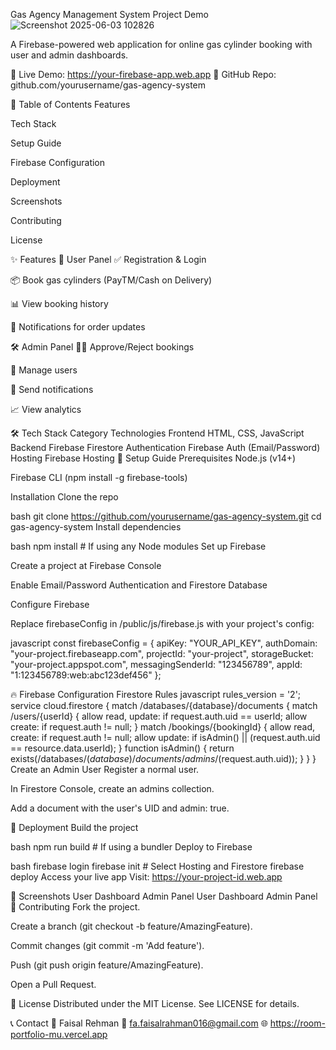Gas Agency Management System
Project Demo ![Screenshot 2025-06-03 102826](https://github.com/user-attachments/assets/ea83d22c-5654-4576-81e8-a8c10411e95d)



A Firebase-powered web application for online gas cylinder booking with user and admin dashboards.

🔗 Live Demo: https://your-firebase-app.web.app
📂 GitHub Repo: github.com/yourusername/gas-agency-system

📌 Table of Contents
Features

Tech Stack

Setup Guide

Firebase Configuration

Deployment

Screenshots

Contributing

License

✨ Features
👥 User Panel
✅ Registration & Login

📦 Book gas cylinders (PayTM/Cash on Delivery)

📊 View booking history

🔔 Notifications for order updates

🛠 Admin Panel
👨‍💼 Approve/Reject bookings

👥 Manage users

📢 Send notifications

📈 View analytics

🛠 Tech Stack
Category	Technologies
Frontend	HTML, CSS, JavaScript
Backend	Firebase Firestore
Authentication	Firebase Auth (Email/Password)
Hosting	Firebase Hosting
🚀 Setup Guide
Prerequisites
Node.js (v14+)

Firebase CLI (npm install -g firebase-tools)

Installation
Clone the repo

bash
git clone https://github.com/yourusername/gas-agency-system.git
cd gas-agency-system
Install dependencies

bash
npm install  # If using any Node modules
Set up Firebase

Create a project at Firebase Console

Enable Email/Password Authentication and Firestore Database

Configure Firebase

Replace firebaseConfig in /public/js/firebase.js with your project's config:

javascript
const firebaseConfig = {
  apiKey: "YOUR_API_KEY",
  authDomain: "your-project.firebaseapp.com",
  projectId: "your-project",
  storageBucket: "your-project.appspot.com",
  messagingSenderId: "123456789",
  appId: "1:123456789:web:abc123def456"
};

🔥 Firebase Configuration
Firestore Rules
javascript
rules_version = '2';
service cloud.firestore {
  match /databases/{database}/documents {
    match /users/{userId} {
      allow read, update: if request.auth.uid == userId;
      allow create: if request.auth != null;
    }
    match /bookings/{bookingId} {
      allow read, create: if request.auth != null;
      allow update: if isAdmin() || (request.auth.uid == resource.data.userId);
    }
    function isAdmin() {
      return exists(/databases/$(database)/documents/admins/$(request.auth.uid));
    }
  }
}
Create an Admin User
Register a normal user.

In Firestore Console, create an admins collection.

Add a document with the user's UID and admin: true.

🚀 Deployment
Build the project

bash
npm run build  # If using a bundler
Deploy to Firebase

bash
firebase login
firebase init  # Select Hosting and Firestore
firebase deploy
Access your live app
Visit: https://your-project-id.web.app

📸 Screenshots
User Dashboard	Admin Panel
User Dashboard	Admin Panel
🤝 Contributing
Fork the project.

Create a branch (git checkout -b feature/AmazingFeature).

Commit changes (git commit -m 'Add feature').

Push (git push origin feature/AmazingFeature).

Open a Pull Request.

📜 License
Distributed under the MIT License.
See LICENSE for details.

📞 Contact
👤 Faisal Rehman
📧 fa.faisalrahman016@gmail.com
🌐 https://room-portfolio-mu.vercel.app

